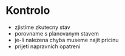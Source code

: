# Kontrolo
- zjistime zkutecny stav
- porovname s planovanym stavem
- je-li nalezena chyba museme najit pricinu
- prijeti napravnich opatreni

